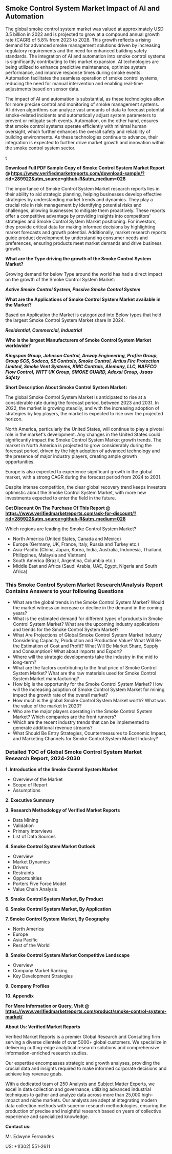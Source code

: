 <h2>Smoke Control System Market Impact of AI and Automation</h2><p>The global smoke control system market was valued at approximately USD 3.5 billion in 2022 and is projected to grow at a compound annual growth rate (CAGR) of 5.8% from 2023 to 2028. This growth reflects a rising demand for advanced smoke management solutions driven by increasing regulatory requirements and the need for enhanced building safety standards. The integration of AI and automation into smoke control systems is significantly contributing to this market expansion. AI technologies are being utilized to enhance predictive maintenance, optimize system performance, and improve response times during smoke events. Automation facilitates the seamless operation of smoke control systems, reducing the need for manual intervention and enabling real-time adjustments based on sensor data.</p><p>The impact of AI and automation is substantial, as these technologies allow for more precise control and monitoring of smoke management systems. AI-driven algorithms can analyze vast amounts of data to forecast potential smoke-related incidents and automatically adjust system parameters to prevent or mitigate such events. Automation, on the other hand, ensures that smoke control systems operate efficiently with minimal human oversight, which further enhances the overall safety and reliability of building environments. As these technologies continue to advance, their integration is expected to further drive market growth and innovation within the smoke control system sector.</p>t</p><p id="" class=""><strong>Download Full PDF Sample Copy of Smoke Control System Market Report @ <a href="https://www.verifiedmarketreports.com/download-sample/?rid=289922&utm_source=github-R&utm_medium=028" target="_blank">https://www.verifiedmarketreports.com/download-sample/?rid=289922&utm_source=github-R&utm_medium=028</a></strong></p><p>The importance of&nbsp;Smoke Control System Market research reports lies in their ability to aid strategic planning, helping businesses develop effective strategies by understanding market trends and dynamics. They play a crucial role in risk management by identifying potential risks and challenges, allowing businesses to mitigate them proactively. These reports offer a competitive advantage by providing insights into competitors' strategies and Smoke Control System Market positioning. For investors, they provide critical data for making informed decisions by highlighting market forecasts and growth potential. Additionally, market research reports guide product development by understanding consumer needs and preferences, ensuring products meet market demands and drive business growth.</p><p><strong>What are the&nbsp;Type driving the growth of the Smoke Control System Market?</strong></p><p id="" class="">Growing demand for below Type around the world has had a direct impact on the growth of the Smoke Control System Market:</p><em><strong>Active Smoke Control System, Passive Smoke Control System</strong></em></p><strong>What are the&nbsp;Applications&nbsp;of Smoke Control System Market available in the Market?</strong></p><p id="" class="">Based on Application the Market is categorized into Below types that held the largest Smoke Control System Market share In 2024.</p><em><strong>Residential, Commercial, Industrial</strong></em></p><strong>Who is the largest Manufacturers of Smoke Control System Market worldwide?</strong></p><p><em><strong>Kingspan Group, Johnson Control, Anway Engineering, Profire Group, Group SCS, Sodeca, SE Controls, Smoke Control, Artius Fire Protection Limited, Smoke Vent Systems, KMC Controls, Alemany, LLC, NAFFCO Flow Control, WITT UK Group, SMOKE GUARD, Adexsi Group, Jsaas Safety</strong></em></p><p id="" class=""><strong>Short Description About Smoke Control System Market:</strong></p><p>The global Smoke Control System Market is anticipated to rise at a considerable rate during the forecast period, between 2023 and 2031. In 2022, the market is growing steadily, and with the increasing adoption of strategies by key players, the market is expected to rise over the projected horizon.</p><p>North America, particularly the United States, will continue to play a pivotal role in the market's development. Any changes in the United States could significantly impact the Smoke Control System Market growth trends. The market in North America is projected to grow considerably during the forecast period, driven by the high adoption of advanced technology and the presence of major industry players, creating ample growth opportunities.</p><p>Europe is also expected to experience significant growth in the global market, with a strong CAGR during the forecast period from 2024 to 2031.</p><p>Despite intense competition, the clear global recovery trend keeps investors optimistic about the Smoke Control System Market, with more new investments expected to enter the field in the future.</p><p id="" class=""><strong>Get Discount On The Purchase Of This Report @ <a href="https://www.verifiedmarketreports.com/ask-for-discount/?rid=289922&utm_source=github-R&utm_medium=028" target="_blank">https://www.verifiedmarketreports.com/ask-for-discount/?rid=289922&utm_source=github-R&utm_medium=028</a></strong></p>Which regions are leading the Smoke Control System Market?</p><ul><li>North America (United States, Canada and Mexico)</li><li>Europe (Germany, UK, France, Italy, Russia and Turkey etc.)</li><li>Asia-Pacific (China, Japan, Korea, India, Australia, Indonesia, Thailand, Philippines, Malaysia and Vietnam)</li><li>South America (Brazil, Argentina, Columbia etc.)</li><li>Middle East and Africa (Saudi Arabia, UAE, Egypt, Nigeria and South Africa)</li></ul><h3 id="" class="">This Smoke Control System Market Research/Analysis Report Contains Answers to your following Questions</h3><ul><li>What are the global trends in the Smoke Control System Market? Would the market witness an increase or decline in the demand in the coming years?</li><li>What is the estimated demand for different types of products in Smoke Control System Market? What are the upcoming industry applications and trends for the Smoke Control System Market?</li><li>What Are Projections of Global Smoke Control System Market Industry Considering Capacity, Production and Production Value? What Will Be the Estimation of Cost and Profit? What Will Be Market Share, Supply and Consumption? What about imports and Export?</li><li>Where will the strategic developments take the industry in the mid to long-term?</li><li>What are the factors contributing to the final price of Smoke Control System Market? What are the raw materials used for Smoke Control System Market manufacturing?</li><li>How big is the opportunity for the Smoke Control System Market? How will the increasing adoption of Smoke Control System Market for mining impact the growth rate of the overall market?</li><li>How much is the global Smoke Control System Market worth? What was the value of the market In 2020?</li><li>Who are the major players operating in the Smoke Control System Market? Which companies are the front runners?</li><li>Which are the recent industry trends that can be implemented to generate additional revenue streams?</li><li>What Should Be Entry Strategies, Countermeasures to Economic Impact, and Marketing Channels for Smoke Control System Market Industry?</li></ul><h3 id="" class="">Detailed TOC of Global Smoke Control System Market Research Report, 2024-2030</h3><p id="" class=""><strong>1. Introduction of the Smoke Control System Market</strong></p><ul><li>Overview of the Market</li><li>Scope of Report</li><li>Assumptions</li></ul><p id="" class=""><strong>2. Executive Summary</strong></p><p id="" class=""><strong>3. Research Methodology of Verified Market Reports</strong></p><ul><li>Data Mining</li><li>Validation</li><li>Primary Interviews</li><li>List of Data Sources</li></ul><p id="" class=""><strong>4. Smoke Control System Market Outlook</strong></p><ul><li>Overview</li><li>Market Dynamics</li><li>Drivers</li><li>Restraints</li><li>Opportunities</li><li>Porters Five Force Model</li><li>Value Chain Analysis</li></ul><p id="" class=""><strong>5. Smoke Control System Market, By Product</strong></p><p id="" class=""><strong>6. Smoke Control System Market, By Application</strong></p><p id="" class=""><strong>7. Smoke Control System Market, By Geography</strong></p><ul><li>North America</li><li>Europe</li><li>Asia Pacific</li><li>Rest of the World</li></ul><p id="" class=""><strong>8. Smoke Control System Market Competitive Landscape</strong></p><ul><li>Overview</li><li>Company Market Ranking</li><li>Key Development Strategies</li></ul><p id="" class=""><strong>9. Company Profiles</strong></p><p id="" class=""><strong>10. Appendix</strong></p><p id="" class=""><strong>For More Information or Query, Visit @ <a href="https://www.verifiedmarketreports.com/product/smoke-control-system-market/" target="_blank">https://www.verifiedmarketreports.com/product/smoke-control-system-market/</a></strong></p><p id="" class=""><strong>About Us: Verified Market Reports</strong></p><p id="" class="">Verified Market Reports is a premier Global Research and Consulting firm serving a diverse clientele of over 5000+ global customers. We specialize in delivering cutting-edge analytical research solutions and comprehensive information-enriched research studies.</p><p id="" class="">Our expertise encompasses strategic and growth analyses, providing the crucial data and insights required to make informed corporate decisions and achieve key revenue goals.</p><p id="" class="">With a dedicated team of 250 Analysts and Subject Matter Experts, we excel in data collection and governance, utilizing advanced industrial techniques to gather and analyze data across more than 25,000 high-impact and niche markets. Our analysts are adept at integrating modern data collection methods with superior research methodologies, ensuring the production of precise and insightful research based on years of collective experience and specialized knowledge.</p><p id="" class=""><strong>Contact us:</strong></p><p id="" class="">Mr. Edwyne Fernandes</p><p id="" class="">US: +1(302) 551-2611</p>